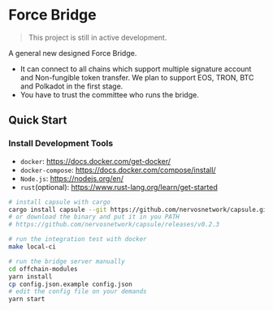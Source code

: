 # Force Bridge

> This project is still in active development.

A general new designed Force Bridge.

- It can connect to all chains which support multiple signature account and
  Non-fungible token transfer. We plan to support EOS, TRON, BTC and Polkadot in the first stage.
- You have to trust the committee who runs the bridge.

## Quick Start

### Install Development Tools

- `docker`: https://docs.docker.com/get-docker/
- `docker-compose`: https://docs.docker.com/compose/install/
- `Node.js`: https://nodejs.org/en/
- `rust`(optional): https://www.rust-lang.org/learn/get-started

```bash
# install capsule with cargo
cargo install capsule --git https://github.com/nervosnetwork/capsule.git --tag v0.2.3
# or download the binary and put it in you PATH
# https://github.com/nervosnetwork/capsule/releases/v0.2.3

# run the integration test with docker
make local-ci

# run the bridge server manually
cd offchain-modules
yarn install
cp config.json.example config.json
# edit the config file on your demands
yarn start
```